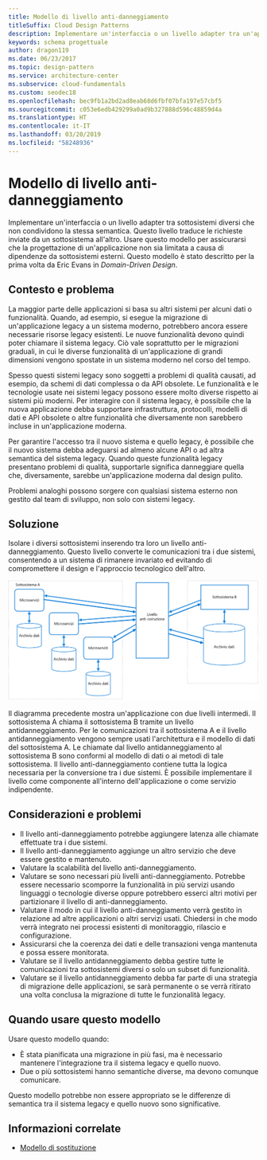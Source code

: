 ```yaml
---
title: Modello di livello anti-danneggiamento
titleSuffix: Cloud Design Patterns
description: Implementare un'interfaccia o un livello adapter tra un'applicazione moderna e un sistema legacy.
keywords: schema progettuale
author: dragon119
ms.date: 06/23/2017
ms.topic: design-pattern
ms.service: architecture-center
ms.subservice: cloud-fundamentals
ms.custom: seodec18
ms.openlocfilehash: bec9fb1a2bd2ad8eab68d6fbf07bfa197e57cbf5
ms.sourcegitcommit: c053e6edb429299a0ad9b327888d596c48859d4a
ms.translationtype: HT
ms.contentlocale: it-IT
ms.lasthandoff: 03/20/2019
ms.locfileid: "58248936"
---
```

# <a name="anti-corruption-layer-pattern"></a>Modello di livello anti-danneggiamento

Implementare un'interfaccia o un livello adapter tra sottosistemi diversi che non condividono la stessa semantica. Questo livello traduce le richieste inviate da un sottosistema all'altro. Usare questo modello per assicurarsi che la progettazione di un'applicazione non sia limitata a causa di dipendenze da sottosistemi esterni. Questo modello è stato descritto per la prima volta da Eric Evans in *Domain-Driven Design*.

## <a name="context-and-problem"></a>Contesto e problema

La maggior parte delle applicazioni si basa su altri sistemi per alcuni dati o funzionalità. Quando, ad esempio, si esegue la migrazione di un'applicazione legacy a un sistema moderno, potrebbero ancora essere necessarie risorse legacy esistenti. Le nuove funzionalità devono quindi poter chiamare il sistema legacy. Ciò vale soprattutto per le migrazioni graduali, in cui le diverse funzionalità di un'applicazione di grandi dimensioni vengono spostate in un sistema moderno nel corso del tempo.

Spesso questi sistemi legacy sono soggetti a problemi di qualità causati, ad esempio, da schemi di dati complessa o da API obsolete. Le funzionalità e le tecnologie usate nei sistemi legacy possono essere molto diverse rispetto ai sistemi più moderni. Per interagire con il sistema legacy, è possibile che la nuova applicazione debba supportare infrastruttura, protocolli, modelli di dati e API obsolete o altre funzionalità che diversamente non sarebbero incluse in un'applicazione moderna.

Per garantire l'accesso tra il nuovo sistema e quello legacy, è possibile che il nuovo sistema debba adeguarsi ad almeno alcune API o ad altra semantica del sistema legacy. Quando queste funzionalità legacy presentano problemi di qualità, supportarle significa danneggiare quella che, diversamente, sarebbe un'applicazione moderna dal design pulito.

Problemi analoghi possono sorgere con qualsiasi sistema esterno non gestito dal team di sviluppo, non solo con sistemi legacy.

## <a name="solution"></a>Soluzione

Isolare i diversi sottosistemi inserendo tra loro un livello anti-danneggiamento. Questo livello converte le comunicazioni tra i due sistemi, consentendo a un sistema di rimanere invariato ed evitando di compromettere il design e l'approccio tecnologico dell'altro.

![Diagramma del modello di livello anti-danneggiamento](./_images/anti-corruption-layer.png)

Il diagramma precedente mostra un'applicazione con due livelli intermedi. Il sottosistema A chiama il sottosistema B tramite un livello antidanneggiamento. Per le comunicazioni tra il sottosistema A e il livello antidanneggiamento vengono sempre usati l'architettura e il modello di dati del sottosistema A. Le chiamate dal livello antidanneggiamento al sottosistema B sono conformi al modello di dati o ai metodi di tale sottosistema. Il livello anti-danneggiamento contiene tutta la logica necessaria per la conversione tra i due sistemi. È possibile implementare il livello come componente all'interno dell'applicazione o come servizio indipendente.

## <a name="issues-and-considerations"></a>Considerazioni e problemi

- Il livello anti-danneggiamento potrebbe aggiungere latenza alle chiamate effettuate tra i due sistemi.
- Il livello anti-danneggiamento aggiunge un altro servizio che deve essere gestito e mantenuto.
- Valutare la scalabilità del livello anti-danneggiamento.
- Valutare se sono necessari più livelli anti-danneggiamento. Potrebbe essere necessario scomporre la funzionalità in più servizi usando linguaggi o tecnologie diverse oppure potrebbero esserci altri motivi per partizionare il livello di anti-danneggiamento.
- Valutare il modo in cui il livello anti-danneggiamento verrà gestito in relazione ad altre applicazioni o altri servizi usati. Chiedersi in che modo verrà integrato nei processi esistenti di monitoraggio, rilascio e configurazione.
- Assicurarsi che la coerenza dei dati e delle transazioni venga mantenuta e possa essere monitorata.
- Valutare se il livello antidanneggiamento debba gestire tutte le comunicazioni tra sottosistemi diversi o solo un subset di funzionalità.
- Valutare se il livello antidanneggiamento debba far parte di una strategia di migrazione delle applicazioni, se sarà permanente o se verrà ritirato una volta conclusa la migrazione di tutte le funzionalità legacy.

## <a name="when-to-use-this-pattern"></a>Quando usare questo modello

Usare questo modello quando:

- È stata pianificata una migrazione in più fasi, ma è necessario mantenere l'integrazione tra il sistema legacy e quello nuovo.
- Due o più sottosistemi hanno semantiche diverse, ma devono comunque comunicare.

Questo modello potrebbe non essere appropriato se le differenze di semantica tra il sistema legacy e quello nuovo sono significative.

## <a name="related-guidance"></a>Informazioni correlate

- [Modello di sostituzione](./strangler.md)
